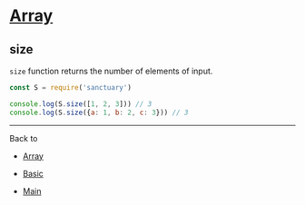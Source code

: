 # [Array](../README.md)

## size

`size` function returns the number of elements of input.

```js
const S = require('sanctuary')

console.log(S.size([1, 2, 3])) // 3
console.log(S.size({a: 1, b: 2, c: 3})) // 3
```

----------

Back to

- [Array](README.md)

- [Basic](../README.md)

- [Main](../../README.md)
